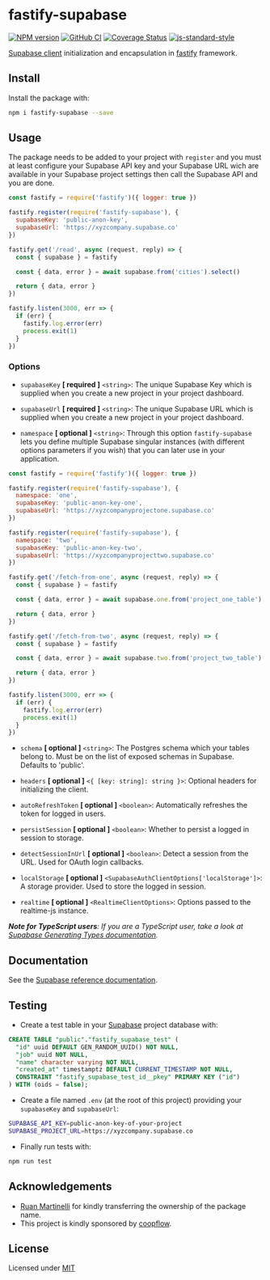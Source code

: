 # fastify-supabase

[![NPM version](https://img.shields.io/npm/v/fastify-supabase.svg?style=flat)](https://www.npmjs.com/package/fastify-supabase)
[![GitHub CI](https://github.com/coopflow/fastify-supabase/workflows/GitHub%20CI/badge.svg)](https://github.com/coopflow/fastify-supabase/actions?workflow=GitHub+CI)
[![Coverage Status](https://coveralls.io/repos/github/coopflow/fastify-supabase/badge.svg?branch=main)](https://coveralls.io/github/coopflow/fastify-supabase?branch=main)
[![js-standard-style](https://img.shields.io/badge/code%20style-standard-brightgreen.svg?style=flat)](http://standardjs.com/)

[Supabase client](https://github.com/supabase/supabase-js) initialization and encapsulation in [fastify](https://github.com/fastify/fastify) framework.

## Install

Install the package with:
```sh
npm i fastify-supabase --save
```


## Usage

The package needs to be added to your project with `register` and you must at least configure your Supabase API key and your Supabase URL wich are available in your Supabase project settings then call the Supabase API and you are done.
```js
const fastify = require('fastify')({ logger: true })

fastify.register(require('fastify-supabase'), {
  supabaseKey: 'public-anon-key',
  supabaseUrl: 'https://xyzcompany.supabase.co'
})

fastify.get('/read', async (request, reply) => {
  const { supabase } = fastify

  const { data, error } = await supabase.from('cities').select()

  return { data, error }
})

fastify.listen(3000, err => {
  if (err) {
    fastify.log.error(err)
    process.exit(1)
  }
})
```

### Options

* `supabaseKey` **[ required ]** `<string>`: The unique Supabase Key which is supplied when you create a new project in your project dashboard.

* `supabaseUrl` **[ required ]** `<string>`: The unique Supabase URL which is supplied when you create a new project in your project dashboard.

* `namespace` **[ optional ]** `<string>`: Through this option `fastify-supabase` lets you define multiple Supabase singular instances (with different options parameters if you wish) that you can later use in your application.
```js
const fastify = require('fastify')({ logger: true })

fastify.register(require('fastify-supabase'), {
  namespace: 'one',
  supabaseKey: 'public-anon-key-one',
  supabaseUrl: 'https://xyzcompanyprojectone.supabase.co'
})

fastify.register(require('fastify-supabase'), {
  namespace: 'two',
  supabaseKey: 'public-anon-key-two',
  supabaseUrl: 'https://xyzcompanyprojecttwo.supabase.co'
})

fastify.get('/fetch-from-one', async (request, reply) => {
  const { supabase } = fastify

  const { data, error } = await supabase.one.from('project_one_table').select()

  return { data, error }
})

fastify.get('/fetch-from-two', async (request, reply) => {
  const { supabase } = fastify

  const { data, error } = await supabase.two.from('project_two_table').select()

  return { data, error }
})

fastify.listen(3000, err => {
  if (err) {
    fastify.log.error(err)
    process.exit(1)
  }
})
```

* `schema` **[ optional ]** `<string>`: The Postgres schema which your tables belong to. Must be on the list of exposed schemas in Supabase. Defaults to 'public'.

* `headers` **[ optional ]** `<{ [key: string]: string }>`: Optional headers for initializing the client.

* `autoRefreshToken` **[ optional ]** `<boolean>`: Automatically refreshes the token for logged in users.

* `persistSession` **[ optional ]** `<boolean>`: Whether to persist a logged in session to storage.

* `detectSessionInUrl` **[ optional ]** `<boolean>`: Detect a session from the URL. Used for OAuth login callbacks.

* `localStorage` **[ optional ]** `<SupabaseAuthClientOptions['localStorage']>`: A storage provider. Used to store the logged in session.

* `realtime` **[ optional ]** `<RealtimeClientOptions>`: Options passed to the realtime-js instance.

*__Note for TypeScript users__: If you are a TypeScript user, take a look at [Supabase Generating Types documentation](https://supabase.io/docs/reference/javascript/generating-types).*

## Documentation

See the [Supabase reference documentation](https://supabase.io/docs/reference/javascript/supabase-client).

## Testing

- Create a test table in your [Supabase](https://app.supabase.io) project database with:
```SQL
CREATE TABLE "public"."fastify_supabase_test" (
  "id" uuid DEFAULT GEN_RANDOM_UUID() NOT NULL,
  "job" uuid NOT NULL,
  "name" character varying NOT NULL,
  "created_at" timestamptz DEFAULT CURRENT_TIMESTAMP NOT NULL,
  CONSTRAINT "fastify_supabase_test_id__pkey" PRIMARY KEY ("id")
) WITH (oids = false);
```
- Create a file named `.env` (at the root of this project) providing your `supabaseKey` and `supabaseUrl`:
```sh
SUPABASE_API_KEY=public-anon-key-of-your-project
SUPABASE_PROJECT_URL=https://xyzcompany.supabase.co
```
- Finally run tests with:
```sh
npm run test
```

## Acknowledgements

- [Ruan Martinelli](https://ruanmartinelli.com/) for kindly transferring the ownership of the package name.
- This project is kindly sponsored by [coopflow](https://www.coopflow.com).


## License

Licensed under [MIT](https://github.com/coopflow/fastify-supabase/blob/main/LICENSE)
